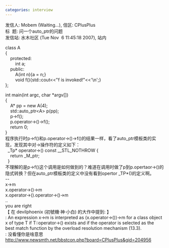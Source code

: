```yaml
---
categories: interview
---
```

<P>发信人: Mobem (Waiting...), 信区: CPlusPlus<BR>标&nbsp; 题: 问一个auto_ptr的问题<BR>发信站: 水木社区 (Tue Nov&nbsp; 6 11:45:18 2007), 站内</P>
<P>class A<BR>{<BR>&nbsp;&nbsp;&nbsp; protected:<BR>&nbsp;&nbsp;&nbsp;&nbsp;&nbsp;&nbsp;&nbsp; int a;<BR>&nbsp;&nbsp;&nbsp; public:<BR>&nbsp;&nbsp;&nbsp;&nbsp;&nbsp;&nbsp;&nbsp; A(int n){a = n;}<BR>&nbsp;&nbsp;&nbsp;&nbsp;&nbsp;&nbsp;&nbsp; void f(){std::cout&lt;&lt;"f is invoked!"&lt;&lt;'\n';}<BR>};</P>
<P>int main(int argc, char *argv[])<BR>{&nbsp;&nbsp;&nbsp; <BR>&nbsp;&nbsp;&nbsp; A* pp = new A(4);<BR>&nbsp;&nbsp;&nbsp; std::auto_ptr&lt;A&gt; p(pp);<BR>&nbsp;&nbsp;&nbsp; p-&gt;f();<BR>&nbsp;&nbsp;&nbsp; p.operator-&gt;()-&gt;f();<BR>&nbsp;&nbsp;&nbsp; return 0;<BR>}<BR>程序执行时p-&gt;f()和p.operator-&gt;()-&gt;f()的结果一样，看了auto_ptr模板类的实现，发现其中对-&gt;操作符的定义如下：<BR>&nbsp; _Tp* operator-&gt;() const __STL_NOTHROW {<BR>&nbsp;&nbsp;&nbsp; return _M_ptr;<BR>&nbsp; }<BR>不理解的是p-&gt;f()这个调用是如何做到的？难道在调用时做了p到p.opertaor-&gt;()的隐式转换？但在auto_ptr模板类的定义中没有看到opertor _TP*()的定义啊。<BR>--<BR>x-&gt;m <BR>x.operator-&gt;()-&gt;m<BR>x.operator-&gt;().operator-&gt;()-&gt;m<BR>..<BR>you are right<BR>【 在 devilphoenix (初號機·神·小白) 的大作中提到: 】<BR>: An expression x-&gt;m is interpreted as (x.operator-&gt;())-&gt;m for a class object x of type T if T::operator-&gt;() exists and if the operator is selected as the best match function by the overload resolution mechanism (13.3).<BR>: 没看懂你是啥意思<BR><A href="http://www.newsmth.net/bbstcon.php?board=CPlusPlus&amp;gid=204956">http://www.newsmth.net/bbstcon.php?board=CPlusPlus&amp;gid=204956</A></P>